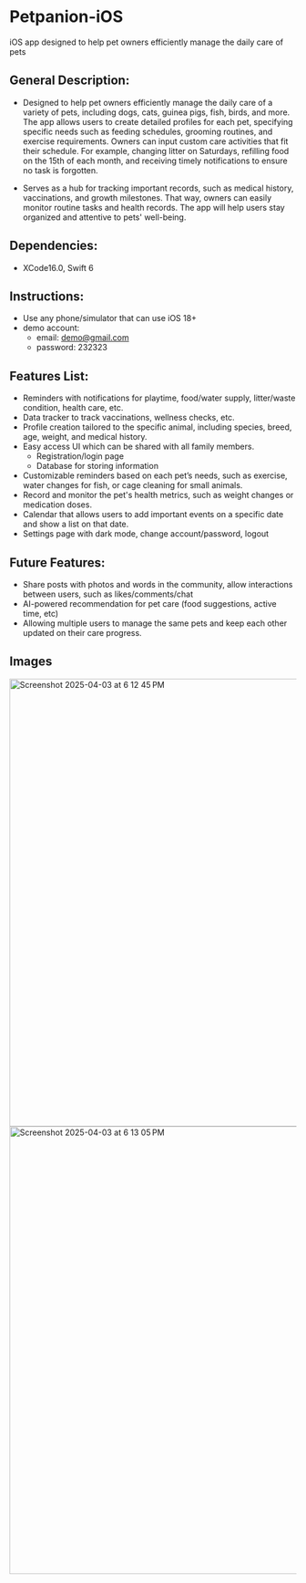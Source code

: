 # Petpanion-iOS

iOS app designed to help pet owners efficiently manage the daily care of pets

## General Description: 

- Designed to help pet owners efficiently manage the daily care of a variety of pets, including dogs, cats, guinea pigs, fish, birds, and more. The app allows users to create detailed profiles for each pet, specifying specific needs such as feeding schedules, grooming routines, and exercise requirements. Owners can input custom care activities that fit their schedule. For example, changing litter on Saturdays, refilling food on the 15th of each month, and receiving timely notifications to ensure no task is forgotten.

- Serves as a hub for tracking important records, such as medical history, vaccinations, and growth milestones. That way, owners can easily monitor routine tasks and health records. The app will help users stay organized and attentive to pets' well-being.

## Dependencies: 
- XCode16.0, Swift 6

## Instructions:
- Use any phone/simulator that can use iOS 18+
- demo account:
  - email: demo@gmail.com
  - password: 232323

## Features List:

- Reminders with notifications for playtime, food/water supply, litter/waste condition, health care, etc.
- Data tracker to track vaccinations, wellness checks, etc.
- Profile creation tailored to the specific animal, including species, breed, age, weight, and medical history.
- Easy access UI which can be shared with all family members.
  - Registration/login page
  - Database for storing information
- Customizable reminders based on each pet’s needs, such as exercise, water changes for fish, or cage cleaning for small animals.
- Record and monitor the pet's health metrics, such as weight changes or medication doses.
- Calendar that allows users to add important events on a specific date and show a list on that date.
- Settings page with dark mode, change account/password, logout

## Future Features:
  - Share posts with photos and words in the community, allow interactions between users, such as likes/comments/chat
  - AI-powered recommendation for pet care (food suggestions, active time, etc)
  - Allowing multiple users to manage the same pets and keep each other updated on their care progress.

## Images
<img width="785" alt="Screenshot 2025-04-03 at 6 12 45 PM" src="https://github.com/user-attachments/assets/506742c0-de5c-4f48-844b-f4bb82730175" />
<img width="785" alt="Screenshot 2025-04-03 at 6 13 05 PM" src="https://github.com/user-attachments/assets/6811b554-c169-4fdc-ad58-8333d1c20d04" />


